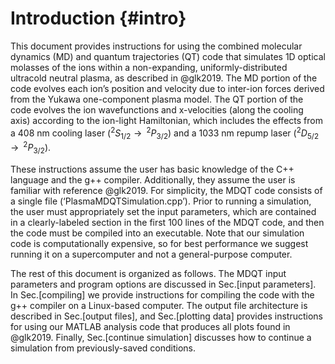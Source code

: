 Introduction {#intro}
============

This document provides instructions for using the combined molecular
dynamics (MD) and quantum trajectories (QT) code that simulates 1D
optical molasses of the ions within a non-expanding,
uniformly-distributed ultracold neutral plasma, as described in
@glk2019. The MD portion of the code evolves each ion’s position and
velocity due to inter-ion forces derived from the Yukawa one-component
plasma model. The QT portion of the code evolves the ion wavefunctions
and x-velocities (along the cooling axis) according to the ion-light
Hamiltonian, which includes the effects from a 408 nm cooling laser
($^2S_{1/2}\rightarrow\,^2P_{3/2}$) and a 1033 nm repump laser
($^2D_{5/2}\rightarrow\,^2P_{3/2}$).

These instructions assume the user has basic knowledge of the C++
language and the g++ compiler. Additionally, they assume the user is
familiar with reference @glk2019. For simplicity, the MDQT code consists
of a single file (‘PlasmaMDQTSimulation.cpp’). Prior to running a
simulation, the user must appropriately set the input parameters, which
are contained in a clearly-labeled section in the first 100 lines of the
MDQT code, and then the code must be compiled into an executable. Note
that our simulation code is computationally expensive, so for best
performance we suggest running it on a supercomputer and not a
general-purpose computer.

The rest of this document is organized as follows. The MDQT input
parameters and program options are discussed in Sec.[input parameters].
In Sec.[compiling] we provide instructions for compiling the code with
the g++ compiler on a Linux-based computer. The output file architecture
is described in Sec.[output files], and Sec.[plotting data] provides
instructions for using our MATLAB analysis code that produces all plots
found in @glk2019. Finally, Sec.[continue simulation] discusses how to
continue a simulation from previously-saved conditions.


